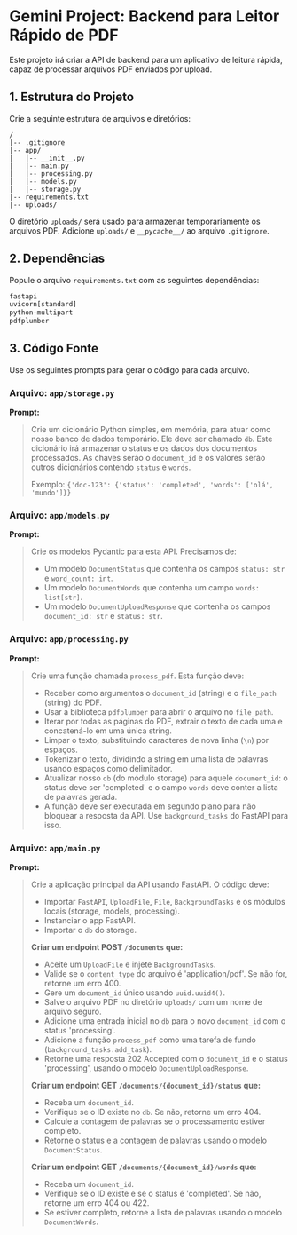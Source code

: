 # Gemini Project: Backend para Leitor Rápido de PDF

Este projeto irá criar a API de backend para um aplicativo de leitura rápida, capaz de processar arquivos PDF enviados por upload.

## 1. Estrutura do Projeto

Crie a seguinte estrutura de arquivos e diretórios:

```
/
|-- .gitignore
|-- app/
|   |-- __init__.py
|   |-- main.py
|   |-- processing.py
|   |-- models.py
|   |-- storage.py
|-- requirements.txt
|-- uploads/
```

O diretório `uploads/` será usado para armazenar temporariamente os arquivos PDF. Adicione `uploads/` e `__pycache__/` ao arquivo `.gitignore`.

## 2. Dependências

Popule o arquivo `requirements.txt` com as seguintes dependências:

```txt
fastapi
uvicorn[standard]
python-multipart
pdfplumber
```

## 3. Código Fonte

Use os seguintes prompts para gerar o código para cada arquivo.

### Arquivo: `app/storage.py`

**Prompt:**
> Crie um dicionário Python simples, em memória, para atuar como nosso banco de dados temporário. Ele deve ser chamado `db`. Este dicionário irá armazenar o status e os dados dos documentos processados. As chaves serão o `document_id` e os valores serão outros dicionários contendo `status` e `words`. 
> 
> Exemplo: `{'doc-123': {'status': 'completed', 'words': ['olá', 'mundo']}}`

### Arquivo: `app/models.py`

**Prompt:**
> Crie os modelos Pydantic para esta API. Precisamos de:
> - Um modelo `DocumentStatus` que contenha os campos `status: str` e `word_count: int`.
> - Um modelo `DocumentWords` que contenha um campo `words: list[str]`.
> - Um modelo `DocumentUploadResponse` que contenha os campos `document_id: str` e `status: str`.

### Arquivo: `app/processing.py`

**Prompt:**
> Crie uma função chamada `process_pdf`. Esta função deve:
> - Receber como argumentos o `document_id` (string) e o `file_path` (string) do PDF.
> - Usar a biblioteca `pdfplumber` para abrir o arquivo no `file_path`.
> - Iterar por todas as páginas do PDF, extrair o texto de cada uma e concatená-lo em uma única string.
> - Limpar o texto, substituindo caracteres de nova linha (`\n`) por espaços.
> - Tokenizar o texto, dividindo a string em uma lista de palavras usando espaços como delimitador.
> - Atualizar nosso `db` (do módulo storage) para aquele `document_id`: o status deve ser 'completed' e o campo `words` deve conter a lista de palavras gerada.
> - A função deve ser executada em segundo plano para não bloquear a resposta da API. Use `background_tasks` do FastAPI para isso.

### Arquivo: `app/main.py`

**Prompt:**
> Crie a aplicação principal da API usando FastAPI. O código deve:
> - Importar `FastAPI`, `UploadFile`, `File`, `BackgroundTasks` e os módulos locais (storage, models, processing).
> - Instanciar o app FastAPI.
> - Importar o `db` do storage.
> 
> **Criar um endpoint POST `/documents` que:**
> - Aceite um `UploadFile` e injete `BackgroundTasks`.
> - Valide se o `content_type` do arquivo é 'application/pdf'. Se não for, retorne um erro 400.
> - Gere um `document_id` único usando `uuid.uuid4()`.
> - Salve o arquivo PDF no diretório `uploads/` com um nome de arquivo seguro.
> - Adicione uma entrada inicial no `db` para o novo `document_id` com o status 'processing'.
> - Adicione a função `process_pdf` como uma tarefa de fundo (`background_tasks.add_task`).
> - Retorne uma resposta 202 Accepted com o `document_id` e o status 'processing', usando o modelo `DocumentUploadResponse`.
> 
> **Criar um endpoint GET `/documents/{document_id}/status` que:**
> - Receba um `document_id`.
> - Verifique se o ID existe no `db`. Se não, retorne um erro 404.
> - Calcule a contagem de palavras se o processamento estiver completo.
> - Retorne o status e a contagem de palavras usando o modelo `DocumentStatus`.
> 
> **Criar um endpoint GET `/documents/{document_id}/words` que:**
> - Receba um `document_id`.
> - Verifique se o ID existe e se o status é 'completed'. Se não, retorne um erro 404 ou 422.
> - Se estiver completo, retorne a lista de palavras usando o modelo `DocumentWords`.
